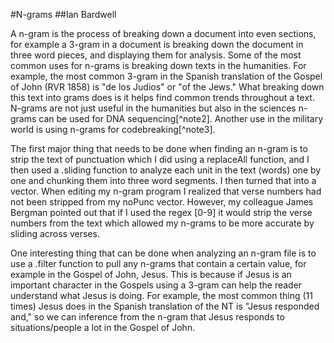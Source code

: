 #N-grams
##Ian Bardwell

A n-gram is the process of breaking down a document into even sections, for example a 3-gram in a document is breaking down the document in three word pieces, and displaying them for analysis. Some of the most common uses for n-grams is breaking down texts in the
humanities. For example, the most common 3-gram in the Spanish translation of the Gospel of John (RVR 1858) is "de los Judios" or "of the Jews." What breaking down this text into grams does is it helps find common trends throughout a text. N-grams are not just useful in the humanities but also in the sciences n-grams can be used for DNA sequencing[^note2]. Another use in the military world is using n-grams for codebreaking[^note3].


The first major thing that needs to be done when finding an n-gram is to strip the text of punctuation which I did using a replaceAll function, and I then used a .sliding function to analyze each unit in the text (words) one by one and chunking them into three word segments. I then turned that into a vector. When editing my n-gram program I realized that verse numbers had not been stripped from my noPunc vector. However, my colleague James Bergman pointed out that if I used the regex [0-9] it would strip the verse numbers from the text which allowed my n-grams to be more accurate by sliding across verses.

One interesting thing that can be done when analyzing an n-gram file is to use a .filter function to pull any n-grams that contain a certain value, for example in the Gospel of John, Jesus. This is because if Jesus is an important character in the Gospels using a 3-gram can help the reader understand what Jesus is doing. For example, the most common thing (11 times) Jesus does in the Spanish translation of the NT is "Jesus responded and," so we can inference from the n-gram that Jesus responds to situations/people a lot in the Gospel of John.


[note2]:https://en.wikipedia.org/wiki/N-gram
[note3]:https://en.wikipedia.org/wiki/N-gram

